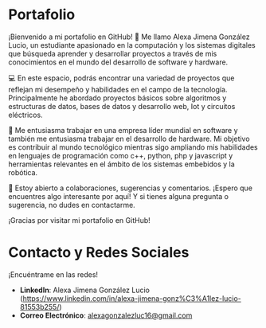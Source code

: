 # Portafolio

¡Bienvenido a mi portafolio en GitHub! 👋 Me llamo Alexa Jimena González Lucio, un estudiante apasionado en la computación y los sistemas digitales que búsqueda aprender y desarrollar proyectos a través de mis conocimientos en el mundo del desarrollo de software y hardware.

💻 En este espacio, podrás encontrar una variedad de proyectos que reflejan mi desempeño y habilidades en el campo de la tecnología. Principalmente he abordado proyectos básicos sobre algoritmos y estructuras de datos, bases de datos y desarrollo web, Iot y circuitos eléctricos.

🚀 Me entusiasma trabajar en una empresa líder mundial en software y también me entusiasma trabajar en el desarrollo de hardware. Mi objetivo es contribuir al mundo tecnológico mientras sigo ampliando mis habilidades en lenguajes de programación como c++, python, php y javascript y herramientas relevantes en el ámbito de los sistemas embebidos y la robótica.

🌟 Estoy abierto a colaboraciones, sugerencias y comentarios. ¡Espero que encuentres algo interesante por aquí! Y si tienes alguna pregunta o sugerencia, no dudes en contactarme.

¡Gracias por visitar mi portafolio en GitHub!

# Contacto y Redes Sociales

¡Encuéntrame en las redes!

- **LinkedIn**: Alexa Jimena González Lucio (https://www.linkedin.com/in/alexa-jimena-gonz%C3%A1lez-lucio-81553b255/)
- **Correo Electrónico**: alexagonzalezluc16@gmail.com
